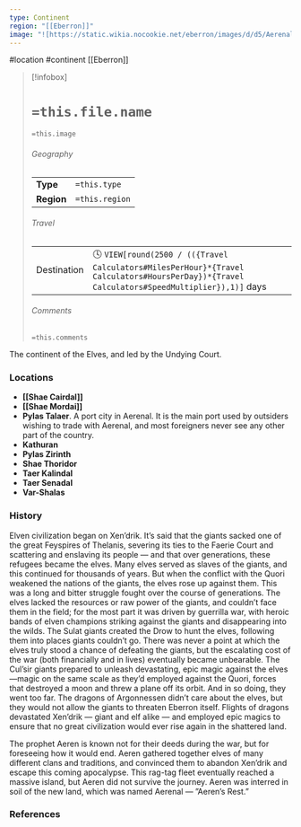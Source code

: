 ```yaml
---
type: Continent
region: "[[Eberron]]"
image: "![https://static.wikia.nocookie.net/eberron/images/d/d5/Aerenal.jpg|250](https://static.wikia.nocookie.net/eberron/images/d/d5/Aerenal.jpg)"
---
```

 #location #continent [[Eberron]]

> [!infobox]
> # `=this.file.name`
> `=this.image`
> ###### Geography
> |  |  |
> | ---- | ---- |
> | **Type** | `=this.type` |
> | **Region** | `=this.region` |
> ###### Travel
> |  |  |
> | ---- | ---- |
> | Destination | 🕓 `VIEW[round(2500 / (({Travel Calculators#MilesPerHour}*{Travel Calculators#HoursPerDay})*{Travel Calculators#SpeedMultiplier}),1)]` days |
> ###### Comments
> `=this.comments`

The continent of the Elves, and led by the Undying Court.

### Locations

* **[[Shae Cairdal]]**
* **[[Shae Mordai]]**
* **Pylas Talaer**. A port city in Aerenal. It is the main port used by outsiders wishing to trade with Aerenal, and most foreigners never see any other part of the country. 
* **Kathuran**
* **Pylas Zirinth**
* **Shae Thoridor**
* **Taer Kalindal**
* **Taer Senadal**
* **Var-Shalas**

### History

Elven civilization began on Xen’drik. It’s said that the giants sacked one of the great Feyspires of Thelanis, severing its ties to the Faerie Court and scattering and enslaving its people — and that over generations, these refugees became the elves. Many elves served as slaves of the giants, and this continued for thousands of years. But when the conflict with the Quori weakened the nations of the giants, the elves rose up against them. This was a long and bitter struggle fought over the course of generations. The elves lacked the resources or raw power of the giants, and couldn’t face them in the field; for the most part it was driven by guerrilla war, with heroic bands of elven champions striking against the giants and disappearing into the wilds. The Sulat giants created the Drow to hunt the elves, following them into places giants couldn’t go. There was never a point at which the elves truly stood a chance of defeating the giants, but the escalating cost of the war (both financially and in lives) eventually became unbearable. The Cul’sir giants prepared to unleash devastating, epic magic against the elves—magic on the same scale as they’d employed against the Quori, forces that destroyed a moon and threw a plane off its orbit. And in so doing, they went too far. The dragons of Argonnessen didn’t care about the elves, but they would not allow the giants to threaten Eberron itself. Flights of dragons devastated Xen’drik — giant and elf alike — and employed epic magics to ensure that no great civilization would ever rise again in the shattered land.

The prophet Aeren is known not for their deeds during the war, but for foreseeing how it would end. Aeren gathered together elves of many different clans and traditions, and convinced them to abandon Xen’drik and escape this coming apocalypse. This rag-tag fleet eventually reached a massive island, but Aeren did not survive the journey. Aeren was interred in soil of the new land, which was named Aerenal — ”Aeren’s Rest.”

### References
